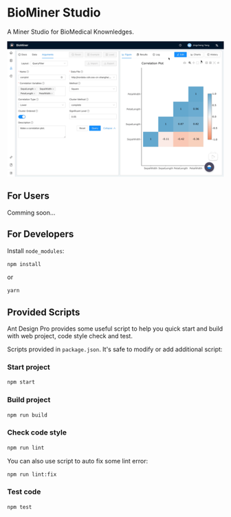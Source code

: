 # BioMiner Studio

A Miner Studio for BioMedical Knownledges.

<a href="https://www.bilibili.com/video/BV1B341117UQ/" target="_blank" alt="Welcome to BioMiner">
  <img src="./docs/images/welcome-to-biominer.png" alt="Welcome to BioMiner" />
</a>

## For Users

Comming soon...

## For Developers

Install `node_modules`:

```bash
npm install
```

or

```bash
yarn
```

## Provided Scripts

Ant Design Pro provides some useful script to help you quick start and build with web project, code style check and test.

Scripts provided in `package.json`. It's safe to modify or add additional script:

### Start project

```bash
npm start
```

### Build project

```bash
npm run build
```

### Check code style

```bash
npm run lint
```

You can also use script to auto fix some lint error:

```bash
npm run lint:fix
```

### Test code

```bash
npm test
```
